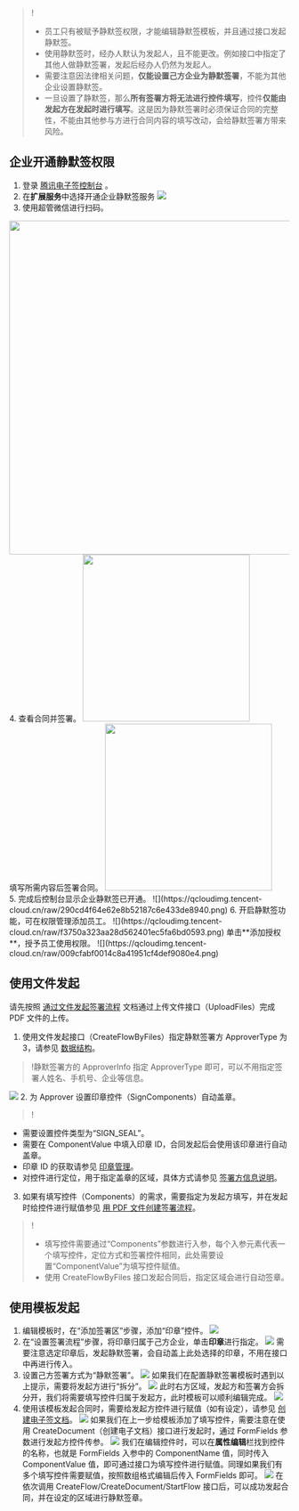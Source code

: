 >!
>- 员工只有被赋予静默签权限，才能编辑静默签模板，并且通过接口发起静默签。
>- 使用静默签时，经办人默认为发起人，且不能更改。例如接口中指定了其他人做静默签署，发起后经办人仍然为发起人。
>- 需要注意因法律相关问题，**仅能设置己方企业为静默签署**，不能为其他企业设置静默签。
>- 一旦设置了静默签，那么**所有签署方将无法进行控件填写**，控件**仅能由发起方在发起时进行填写**。这是因为静默签署时必须保证合同的完整性，不能由其他参与方进行合同内容的填写改动，会给静默签署方带来风险。


## 企业开通静默签权限
1. 登录 [腾讯电子签控制台](https://ess.tencent.cn) 。
2. 在**扩展服务**中选择开通企业静默签服务
![](https://qcloudimg.tencent-cloud.cn/raw/d6b2790b96546fd3a0d5869e63b59d8c.png)
3. 使用超管微信进行扫码。
<img style="width:600px; max-width: inherit;" src="https://qcloudimg.tencent-cloud.cn/raw/ce535ddead66ad5530b47442c7f65706.png" />
4. 查看合同并签署。
<img style="width:300px; max-width: inherit;" src="https://qcloudimg.tencent-cloud.cn/raw/45f24943d7ad0b965e0e9cb18d9263cd.png" /><br>
填写所需内容后签署合同。
<img style="width:300px; max-width: inherit;" src="https://qcloudimg.tencent-cloud.cn/raw/273328f83c902a1ecedb39771fbf69f7.png" /><br>
5. 完成后控制台显示企业静默签已开通。
![](https://qcloudimg.tencent-cloud.cn/raw/290cd4f64e62e8b52187c6e433de8940.png)
6. 开启静默签功能，可在权限管理添加员工。
![](https://qcloudimg.tencent-cloud.cn/raw/f3750a323aa28d562401ec5fa6bd0593.png)
单击**添加授权**，授予员工使用权限。
![](https://qcloudimg.tencent-cloud.cn/raw/009cfabf0014c8a41951cf4def9080e4.png)


## 使用文件发起
请先按照 [通过文件发起签署流程](https://cloud.tencent.com/document/product/1323/78318) 文档通过上传文件接口（UploadFiles）完成 PDF 文件的上传。
1. 使用文件发起接口（CreateFlowByFiles）指定静默签署方 ApproverType 为3，请参见 [数据结构](https://cloud.tencent.com/document/api/1323/70369#ApproverInfo)。
>!静默签署方的 ApproverInfo 指定 ApproverType 即可，可以不用指定签署人姓名、手机号、企业等信息。

 ![](https://qcloudimg.tencent-cloud.cn/raw/c7478dffa4781de9d44bd32734a54731.png)
2. 为 Approver 设置印章控件（SignComponents）自动盖章。
>!
 - 需要设置控件类型为“SIGN_SEAL”。
 - 需要在 ComponentValue 中填入印章 ID，合同发起后会使用该印章进行自动盖章。
 - 印章 ID 的获取请参见 [印章管理](https://cloud.tencent.com/document/product/1323/59451)。
 - 对控件进行定位，用于指定盖章的区域，具体方式请参见 [签署方信息说明](https://cloud.tencent.com/document/product/1323/78346)。
3. 如果有填写控件（Components）的需求，需要指定为发起方填写，并在发起时给控件进行赋值参见 [用 PDF 文件创建签署流程](https://cloud.tencent.com/document/product/1323/70360)。
>!
>- 填写控件需要通过“Components”参数进行入参，每个入参元素代表一个填写控件，定位方式和签署控件相同，此处需要设置“ComponentValue”为填写控件赋值。
>- 使用 CreateFlowByFiles 接口发起合同后，指定区域会进行自动签章。



## 使用模板发起
1. 编辑模板时，在“添加签署区”步骤，添加“印章”控件。
![](https://qcloudimg.tencent-cloud.cn/raw/c5369dd2c80c3fcaa06c260baa8f8594.png)
2. 在“设置签署流程”步骤，将印章归属于己方企业，单击**印章**进行指定。
![](https://qcloudimg.tencent-cloud.cn/raw/ab9b16feccf71dbc01ecd9d8294d8e94.png)
需要注意选定印章后，发起静默签署，会自动盖上此处选择的印章，不用在接口中再进行传入。
3. 设置己方签署方式为“静默签署”。
![](https://qcloudimg.tencent-cloud.cn/raw/0005834023508abf048348019c18d735.png)
如果我们在配置静默签署模板时遇到以上提示，需要将发起方进行“拆分”。
![](https://qcloudimg.tencent-cloud.cn/raw/23ea5e3fb624ef3dd31c6a8c93a7f952.png)
此时右方区域，发起方和签署方会拆分开，我们将需要填写控件归属于发起方，此时模板可以顺利编辑完成。
![](https://qcloudimg.tencent-cloud.cn/raw/5bb4fc0c1351c89271145ffca5b004c3.png)
4. 使用该模板发起合同时，需要给发起方控件进行赋值（如有设定），请参见 [创建电子签文档](https://cloud.tencent.com/document/product/1323/70364)。
![](https://qcloudimg.tencent-cloud.cn/raw/43af03f409aa535622cc459b35590344.png)
如果我们在上一步给模板添加了填写控件，需要注意在使用 CreateDocument（创建电子文档）接口进行发起时，通过 FormFields 参数进行发起方控件传参。
![](https://qcloudimg.tencent-cloud.cn/raw/d7a5d412110bf3dc5bc233e592e9ed06.png)
我们在编辑控件时，可以在**属性编辑**栏找到控件的名称，也就是 FormFields 入参中的 ComponentName 值，同时传入 ComponentValue 值，即可通过接口为填写控件进行赋值。同理如果我们有多个填写控件需要赋值，按照数组格式编辑后传入 FormFields 即可。
![](https://qcloudimg.tencent-cloud.cn/raw/f27b2f9adc538954d7927d06e7f60307.png)
在依次调用 CreateFlow/CreateDocument/StartFlow 接口后，可以成功发起合同，并在设定的区域进行静默签章。
